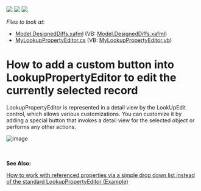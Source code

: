 <!-- default badges list -->
![](https://img.shields.io/endpoint?url=https://codecentral.devexpress.com/api/v1/VersionRange/128587367/18.2.3%2B)
[![](https://img.shields.io/badge/Open_in_DevExpress_Support_Center-FF7200?style=flat-square&logo=DevExpress&logoColor=white)](https://supportcenter.devexpress.com/ticket/details/E774)
[![](https://img.shields.io/badge/📖_How_to_use_DevExpress_Examples-e9f6fc?style=flat-square)](https://docs.devexpress.com/GeneralInformation/403183)
<!-- default badges end -->
<!-- default file list -->
*Files to look at*:

* [Model.DesignedDiffs.xafml](./CS/WinSolution.Module.Win/Model.DesignedDiffs.xafml) (VB: [Model.DesignedDiffs.xafml](./VB/WinSolution.Module.Win/Model.DesignedDiffs.xafml))
* [MyLookupPropertyEditor.cs](./CS/WinSolution.Module.Win/MyLookupPropertyEditor.cs) (VB: [MyLookupPropertyEditor.vb](./VB/WinSolution.Module.Win/MyLookupPropertyEditor.vb))
<!-- default file list end -->
# How to add a custom button into LookupPropertyEditor to edit the currently selected record


<p>
LookupPropertyEditor is represented in a detail view by the LookUpEdit control, which allows various customizations. You can customize it by adding a special button that invokes a detail view for the selected object or performs any other actions.<br />
  
  ![image](https://github.com/DevExpress-Examples/XAF_how-to-add-a-custom-button-into-lookuppropertyeditor-to-edit-the-currently-selected-record-e774/assets/14300209/e66d830c-c92f-45e3-a74c-742912767a87)

  <br /><br /><strong>See Also:</strong></p>
<p><a href="https://www.devexpress.com/Support/Center/p/e1101">How to work with referenced properties via a simple drop down list instead of the standard LookupPropertyEditor (Example)</a></p>

<br/>


